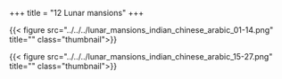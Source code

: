 +++
title = "12 Lunar mansions"
+++

{{< figure src="../../../lunar_mansions_indian_chinese_arabic_01-14.png" title="" class="thumbnail">}}

{{< figure src="../../../lunar_mansions_indian_chinese_arabic_15-27.png" title="" class="thumbnail">}}
